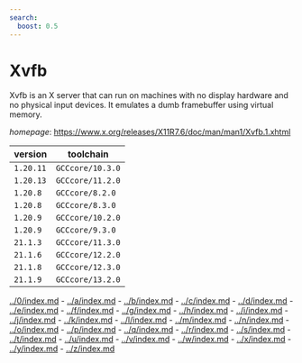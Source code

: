 ```yaml
---
search:
  boost: 0.5
---
```

# Xvfb

Xvfb is an X server that can run on machines with no display hardware and no physical input devices.  It emulates a dumb framebuffer using virtual memory.

*homepage*: <https://www.x.org/releases/X11R7.6/doc/man/man1/Xvfb.1.xhtml>

version | toolchain
--------|----------
``1.20.11`` | ``GCCcore/10.3.0``
``1.20.13`` | ``GCCcore/11.2.0``
``1.20.8`` | ``GCCcore/8.2.0``
``1.20.8`` | ``GCCcore/8.3.0``
``1.20.9`` | ``GCCcore/10.2.0``
``1.20.9`` | ``GCCcore/9.3.0``
``21.1.3`` | ``GCCcore/11.3.0``
``21.1.6`` | ``GCCcore/12.2.0``
``21.1.8`` | ``GCCcore/12.3.0``
``21.1.9`` | ``GCCcore/13.2.0``

[../0/index.md](0) - [../a/index.md](a) - [../b/index.md](b) - [../c/index.md](c) - [../d/index.md](d) - [../e/index.md](e) - [../f/index.md](f) - [../g/index.md](g) - [../h/index.md](h) - [../i/index.md](i) - [../j/index.md](j) - [../k/index.md](k) - [../l/index.md](l) - [../m/index.md](m) - [../n/index.md](n) - [../o/index.md](o) - [../p/index.md](p) - [../q/index.md](q) - [../r/index.md](r) - [../s/index.md](s) - [../t/index.md](t) - [../u/index.md](u) - [../v/index.md](v) - [../w/index.md](w) - [../x/index.md](x) - [../y/index.md](y) - [../z/index.md](z)

